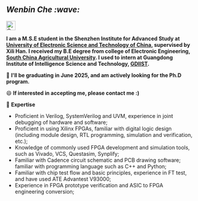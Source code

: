 <!-- Greeting -->
<h2><em> Wenbin Che :wave: </em></h2>

<p>
<a href="https://scholar.google.com/citations?user=0PbLvCEAAAAJ"><img src="https://img.shields.io/badge/Google%20Scholar-4285F4?style=flat-square&logo=google-scholar&logoColor=white" height="25px" alt="Google Scholar"></a>
</p>

**I am a M.S.E student in the Shenzhen Institute for Advanced Study at [University of Electronic Science and Technology of China](https://www.uestc.edu.cn/), supervised by Xili Han. I received my B.E degree from college of Electronic Engineering, [South China Agricultural University](https://www.scau.edu.cn/). I used to intern at Guangdong Institute of Intelligence Science and Technology, [GDIIST](https://www.gdiist.cn/).**

👯 **I'll be graduating in June 2025, and am actively looking for the Ph.D program.**

😄 **If interested in accepting me, please contact me :)**

🔭 **Expertise**

- Proficient in Verilog, SystemVerilog and UVM, experience in joint debugging of hardware and software; 
- Proficient in using Xilinx FPGAs, familiar with digital logic design (including module design, RTL programming, simulation and verification, etc.);
- Knowledge of commonly used FPGA development and simulation tools, such as Vivado, VCS, Questasim, Synplify;
- Familiar with Cadence circuit schematic and PCB drawing software; familiar with programming language such as C++ and Python; 
- Familiar with chip test flow and basic principles, experience in FT test, and have used ATE Advantest V93000;
- Experience in FPGA prototype verification and ASIC to FPGA engineering conversion;

<!--
**WBChe/WBChe** is a ✨ _special_ ✨ repository because its `README.md` (this file) appears on your GitHub profile.

Here are some ideas to get you started:

- 🔭 I’m currently working on ...
- 🌱 I’m currently learning ...
- 👯 I’m looking to collaborate on ...
- 🤔 I’m looking for help with ...
- 💬 Ask me about ...
- 📫 How to reach me: ...
- 😄 Pronouns: ...
- ⚡ Fun fact: ...
-->

